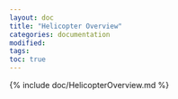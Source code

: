 ```yaml
---
layout: doc
title: "Helicopter Overview"
categories: documentation
modified:
tags:
toc: true
---
```


{% include doc/HelicopterOverview.md %}
